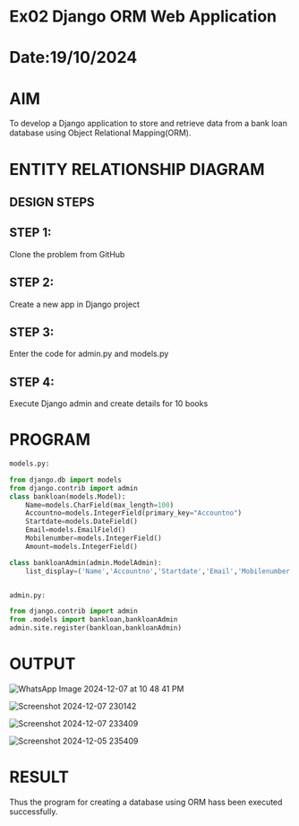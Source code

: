 # Ex02 Django ORM Web Application
# Date:19/10/2024
# AIM
To develop a Django application to store and retrieve data from a bank loan database using Object Relational Mapping(ORM).

# ENTITY RELATIONSHIP DIAGRAM
## DESIGN STEPS
## STEP 1:
Clone the problem from GitHub

## STEP 2:
Create a new app in Django project

## STEP 3:
Enter the code for admin.py and models.py

## STEP 4:
Execute Django admin and create details for 10 books

# PROGRAM
``` python
models.py:

from django.db import models
from django.contrib import admin
class bankloan(models.Model):
    Name=models.CharField(max_length=100)
    Accountno=models.IntegerField(primary_key="Accountno")
    Startdate=models.DateField()
    Email=models.EmailField()
    Mobilenumber=models.IntegerField()
    Amount=models.IntegerField()

class bankloanAdmin(admin.ModelAdmin):
    list_display=('Name','Accountno','Startdate','Email','Mobilenumber','Amount')


admin.py:

from django.contrib import admin
from .models import bankloan,bankloanAdmin
admin.site.register(bankloan,bankloanAdmin)
```
# OUTPUT
![WhatsApp Image 2024-12-07 at 10 48 41 PM](https://github.com/user-attachments/assets/ce054704-566b-4995-8332-e009eb5b9213)

![Screenshot 2024-12-07 230142](https://github.com/user-attachments/assets/99e1f565-9785-45b1-a337-efc6ba2f5471)

![Screenshot 2024-12-07 233409](https://github.com/user-attachments/assets/44537609-64a9-4a71-9cb3-4cc766da5817)

![Screenshot 2024-12-05 235409](https://github.com/user-attachments/assets/72012fcf-f2a7-4142-b6f3-f6199ec5513c)


# RESULT
Thus the program for creating a database using ORM hass been executed successfully.
